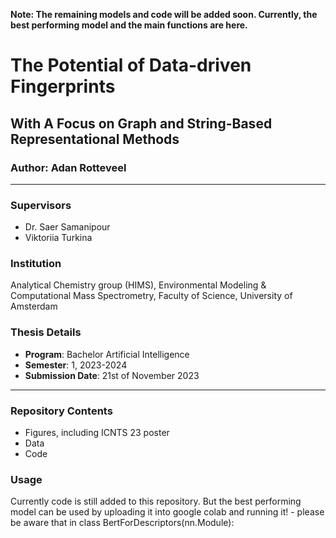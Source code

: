 **Note: The remaining models and code will be added soon. Currently, the best performing model and the main functions are here.**

# The Potential of Data-driven Fingerprints
## With A Focus on Graph and String-Based Representational Methods

### Author: Adan Rotteveel

---


### Supervisors
- Dr. Saer Samanipour
- Viktoriia Turkina

### Institution
Analytical Chemistry group (HIMS), Environmental Modeling & Computational Mass Spectrometry, Faculty of Science, University of Amsterdam

### Thesis Details
- **Program**: Bachelor Artificial Intelligence
- **Semester**: 1, 2023-2024
- **Submission Date**: 21st of November 2023
---

### Repository Contents
- Figures, including ICNTS 23 poster
- Data
- Code


### Usage
Currently code is still added to this repository.
But the best performing model can be used by uploading it into google colab and running it! - please be aware that in  class BertForDescriptors(nn.Module): 

